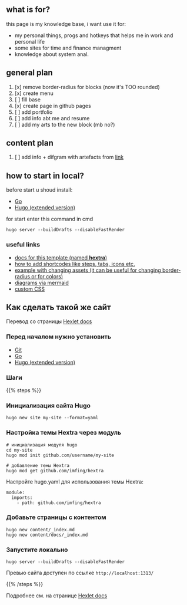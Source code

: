 ## what is for?
this page is my knowledge base, i want use it for:
- my personal things, progs and hotkeys that helps me in work and personal life
- some sites for time and finance managment
- knowledge about system anal.

## general plan
1. [x] remove border-radius for blocks (now it's TOO rounded) 
2. [x] create menu
2. [ ] fill base
3. [x] create page in github pages
4. [ ] add portfolio
4. [ ] add info abt me and resume
5. [ ] add my arts to the new block (mb no?)

## content plan
1. [ ] add info + difgram with artefacts from [link](https://gb.ru/blog/rabota-s-proektom-ehtapy-osobennosti/)

## how to start in local?
before start u shoud install:
- [Go](https://go.dev/doc/install)
- [Hugo (extended version)](https://gohugo.io/installation/)

for start enter this command in cmd

```
hugo server --buildDrafts --disableFastRender
```

### useful links

- [docs for this template (named **hextra**)](https://imfing.github.io/hextra/)
- [how to add shortcodes like steps, tabs, icons etc.](https://imfing.github.io/hextra/docs/guide/shortcodes/)
- [example with changing assets (it can be useful for changing border-radius or for colors)](https://github.com/CleverCloud/documentation/blob/main/assets/css/custom.css)
- [diagrams via mermaid](https://imfing.github.io/hextra/docs/guide/diagrams/)
- [custom CSS](https://imfing.github.io/hextra/docs/advanced/customization/)


## Как сделать такой же сайт

Перевод со страницы [Hexlet docs](https://imfing.github.io/hextra/docs/getting-started/)

### Перед началом нужно установить

- [Git](https://git-scm.com)
- [Go](https://go.dev/doc/install)
- [Hugo (extended version)](https://gohugo.io/installation/)

### Шаги

{{% steps %}}

### Инициализация сайта Hugo

```
hugo new site my-site --format=yaml
```

### Настройка темы Hextra через модуль

```
# инициализация модуля hugo
cd my-site
hugo mod init github.com/username/my-site

# добавление темы Hextra
hugo mod get github.com/imfing/hextra
```

Настройте hugo.yaml для использования темы Hextra:

```
module:
  imports:
    - path: github.com/imfing/hextra
```

### Добавьте страницы с контентом


```
hugo new content/_index.md
hugo new content/docs/_index.md
```

### Запустите локально

```
hugo server --buildDrafts --disableFastRender
```

Превью сайта доступен по ссылке `http://localhost:1313/`

{{% /steps %}}

Подробнее см. на странице [Hexlet docs](https://imfing.github.io/hextra/docs/getting-started/)
